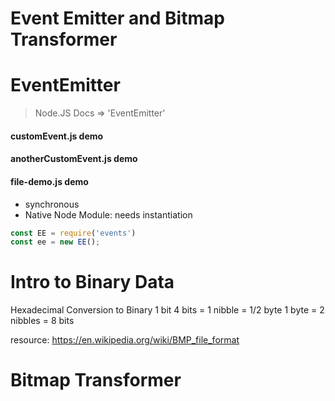 # Event Emitter and Bitmap Transformer
# EventEmitter
> Node.JS Docs => 'EventEmitter'

#### customEvent.js demo
#### anotherCustomEvent.js demo
#### file-demo.js demo

- synchronous
- Native Node Module: needs instantiation
```js
const EE = require('events')
const ee = new EE();
```

# Intro to Binary Data

Hexadecimal Conversion to Binary
1 bit
4 bits = 1 nibble = 1/2 byte
1 byte = 2 nibbles = 8 bits

resource: https://en.wikipedia.org/wiki/BMP_file_format

# Bitmap Transformer